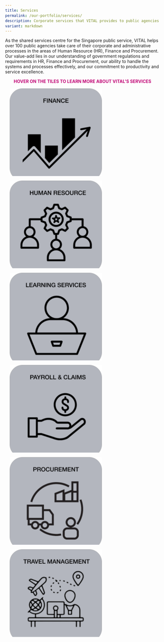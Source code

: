```yaml
---
title: Services
permalink: /our-portfolio/services/
description: Corporate services that VITAL provides to public agencies
variant: markdown
---
```

<style>
	.flip-card{
	background-color: transparent;
	width: 300px;
	height: 300px;
	perspective: 1000px;
	}
	
	.flip-card-inner{
	position: relative;
	width: 100%;
	height: 100%;
	text-align: left;
	transition: transform 1s;
	transform-style: preserve-3d;
	}
	
	.flip-card:hover .flip-card-inner{
	transform: rotateY(180deg);
	}
	
	.flip-card-front, .flip-card-back{
	position: absolute;
	width: 100%;
	height: 100%;
	backface-visibility: hidden;
	}
	
	.flip-card-back{
	background: #bbb;
	transform: rotateY(180deg);
	border-radius: 50px;
	}
</style>
<p>As the shared services centre for the Singapore public service, VITAL helps over 100 public agencies take care of their corporate and administrative processes in the areas of Human Resource (HR), Finance and Procurement. Our value-add lies in our understanding of government regulations and requirements in HR, Finance and Procurement, our ability to handle the systems and processes effectively, and our commitment to productivity and service excellence.</p>
<b style="color: #c10977"><center>HOVER ON THE TILES TO LEARN MORE ABOUT VITAL'S SERVICES</center></b>
<div class="row">
	<div class="column">
		<div class="flip-card">
	<div class="flip-card-inner">
		<div class="flip-card-front">
			<img style="padding: 15px;" alt="finance" src="/images/our-services/Finance_HTML_.png">
		</div>
		<div class="flip-card-back">
			<p style="font-size: 18px; padding: 15px; line-height: 21px;">VITAL’s finance services include accounts payables, accounts receivables, general ledgers and journals, reporting, and asset accounting. VITAL helps public agencies ensure that financial transactions are processed in a timely and correct manner, and appropriate standards of governance and accountability are upheld according to public sector financial guidelines.</p>
		</div>
			</div>
		</div>
	</div>
	<div class="column">
		<div class="flip-card">
	<div class="flip-card-inner">
		<div class="flip-card-front">
			<img style="padding: 15px;" alt="hr" src="/images/our-services/HR_HTML_.png">
		</div>
		<div class="flip-card-back">
			<p style="font-size: 18px; padding: 15px; line-height: 21px;">VITAL provides administrative human resource services to public agencies in Singapore, according to public sector guidelines. Our human resource services include appointment, benefits, scholarship, exit and superannuation.</p>
		</div>
			</div>
		</div>
	</div>
</div>
<div class="row">
	<div class="column">
		<div class="flip-card">
	<div class="flip-card-inner">
		<div class="flip-card-front">
			<img style="padding: 15px;" alt="ls" src="/images/our-services/LearningServices_HTML_.png">
		</div>
		<div class="flip-card-back">
			<p style="font-size: 18px; padding: 15px; line-height: 21px;">VITAL supports public agencies in the area of learning and development by taking care of the end-to-end administrative work required when officers register and attend training courses. Our learning services include external course registration, in-house course administration, training record management, training statistics analysis and HRMS learning hub management.
</p>
		</div>
			</div>
		</div>
	</div>
	<div class="column">
		<div class="flip-card">
	<div class="flip-card-inner">
		<div class="flip-card-front">
			<img style="padding: 15px;" alt="payroll" src="/images/our-services/Payroll_HTML_.png">
		</div>
		<div class="flip-card-back">
			<p style="font-size: 18px; padding: 15px; line-height: 21px;">VITAL’s payroll and claims services include monthly payroll administration, administration of allowances/deductions, processing of bonuses, verification of claims and payroll reporting, and payment recovery.</p>
		</div>
			</div>
		</div>
	</div>
</div>
<div class="row">
	<div class="column">
		<div class="flip-card">
	<div class="flip-card-inner">
		<div class="flip-card-front">
			<img style="padding: 15px;" alt="procurement" src="/images/our-services/Procurement_HTML_.png">
		</div>
		<div class="flip-card-back">
			<p style="font-size: 18px; padding: 15px; line-height: 21px;">VITAL’s procurement services include creating purchase requests/orders in GeBIZ, reviewing procurement documents, and managing government-wide Demand Aggregation (DA) Contracts. Our procurement specialists also advise public agencies on procurement controls and process streamlining so that government purchases are fair, transparent and value-for-money.
</p>
		</div>
			</div>
		</div>
	</div>
	<div class="column">
		<div class="flip-card">
	<div class="flip-card-inner">
		<div class="flip-card-front">
			<img style="padding: 15px;" alt="travel" src="/images/our-services/TravelManagement_HTML_.png">
		</div>
		<div class="flip-card-back">
			<p style="font-size: 18px; padding: 15px; line-height: 21px;">VITAL’s travel management services ensure public officers’ trip arrangements are taken care of when they travel abroad for work. Our team also supports public agencies’ needs for event venues and corporate card services for taxi and private car hire. Our service areas include air tickets, hotels, travel insurance, issuance of corporate credit cards, taxi and private car hire, as well as meeting and event spaces rental.</p>
		</div>
			</div>
		</div>
	</div>
</div>